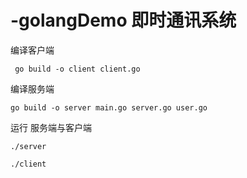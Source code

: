 # -golangDemo 即时通讯系统



编译客户端

```shell
 go build -o client client.go   
```

编译服务端

```shell
go build -o server main.go server.go user.go
```



运行 服务端与客户端

```shell
./server
```

```shell
./client
```

